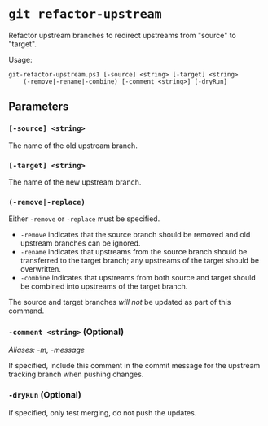 # `git refactor-upstream`

Refactor upstream branches to redirect upstreams from "source" to "target".

Usage:

    git-refactor-upstream.ps1 [-source] <string> [-target] <string>
        (-remove|-rename|-combine) [-comment <string>] [-dryRun]

## Parameters

### `[-source] <string>`

The name of the old upstream branch.

### `[-target] <string>`

The name of the new upstream branch.

### `(-remove|-replace)`

Either `-remove` or `-replace` must be specified.

* `-remove` indicates that the source branch should be removed and old upstream
  branches can be ignored.
* `-rename` indicates that upstreams from the source branch should be
  transferred to the target branch; any upstreams of the target should be
  overwritten.
* `-combine` indicates that upstreams from both source and target should be
  combined into upstreams of the target branch.

The source and target branches _will not_ be updated as part of this command.

### `-comment <string>` (Optional)

_Aliases: -m, -message_

If specified, include this comment in the commit message for the upstream
tracking branch when pushing changes.

### `-dryRun` (Optional)

If specified, only test merging, do not push the updates.

